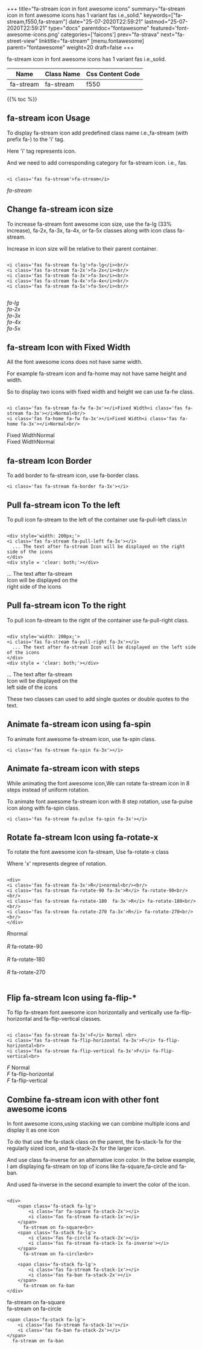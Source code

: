 +++
title="fa-stream icon in font awesome icons"
summary="fa-stream icon in font awesome icons has 1 variant fas i.e.,solid."
keywords=["fa-stream,f550,fa-stream"]
date="25-07-2020T22:59:21"
lastmod="25-07-2020T22:59:21"
type="docs"
parentdoc="fontawesome"
featured='font-awesome-icons.png'
categories=['faicons']
prev="fa-strava"
next="fa-street-view"
linktitle="fa-stream"
[menu.fontawesome]
parent="fontawesome"
weight=20
draft=false
+++


fa-stream icon in font awesome icons has 1 variant fas i.e.,solid.

<div class='table-responsive'><table class='table'><thead><tr><th>Name</th><th>Class Name</th><th>Css Content Code</th></tr></thead><tbody><tr><td>fa-stream</td><td>fa-stream</td><td>f550</td></tr></tbody></table></div>


{{% toc %}}


## fa-stream icon Usage

To display fa-stream icon add predefined class name i.e.,fa-stream (with prefix fa-) to the 'i' tag.

Here 'i' tag represents icon.

And we need to add corresponding category for fa-stream icon. i.e., fas.


```

<i class='fas fa-stream'>fa-stream</i>
```

<i class='fas fa-stream'>fa-stream</i>




## Change fa-stream icon size
To increase fa-stream font awesome icon size, use the fa-lg (33% increase), fa-2x, fa-3x, fa-4x, or fa-5x classes along with icon class fa-stream.

Increase in icon size will be relative to their parent container. 

```

<i class='fas fa-stream fa-lg'>fa-lg</i><br/>
<i class='fas fa-stream fa-2x'>fa-2x</i><br/>
<i class='fas fa-stream fa-3x'>fa-3x</i><br/>
<i class='fas fa-stream fa-4x'>fa-4x</i><br/>
<i class='fas fa-stream fa-5x'>fa-5x</i><br/>
            
```

<i class='fas fa-stream fa-lg'>fa-lg</i><br/>
<i class='fas fa-stream fa-2x'>fa-2x</i><br/>
<i class='fas fa-stream fa-3x'>fa-3x</i><br/>
<i class='fas fa-stream fa-4x'>fa-4x</i><br/>
<i class='fas fa-stream fa-5x'>fa-5x</i><br/>
            



## fa-stream Icon with Fixed Width 

All the font awesome icons does not have same width.

For example fa-stream icon and fa-home may not have same height and width.

So to display two icons with fixed width and height we can use fa-fw class.


```

<i class='fas fa-stream fa-fw fa-3x'></i>Fixed Width<i class='fas fa-stream fa-3x'></i>Normal<br/>
<i class='fas fa-home fa-fw fa-3x'></i>Fixed Width<i class='fas fa-home fa-3x'></i>Normal<br/>
```

<i class='fas fa-stream fa-fw fa-3x'></i>Fixed Width<i class='fas fa-stream fa-3x'></i>Normal<br/>
<i class='fas fa-home fa-fw fa-3x'></i>Fixed Width<i class='fas fa-home fa-3x'></i>Normal<br/>



## fa-stream Icon Border 

To add border to fa-stream icon, use fa-border class.


```
<i class='fas fa-stream fa-border fa-3x'></i>

```
<i class='fas fa-stream fa-border fa-3x'></i>





## Pull fa-stream icon To the left

To pull icon fa-stream to the left of the container use fa-pull-left class.\n

```

<div style='width: 200px;'>
<i class='fas fa-stream fa-pull-left fa-3x'></i>
  ... The text after fa-stream Icon will be displayed on the right side of the icons
</div>
<div style = 'clear: both;'></div>
```

<div style='width: 200px;'>
<i class='fas fa-stream fa-pull-left fa-3x'></i>
  ... The text after fa-stream Icon will be displayed on the right side of the icons
</div>
<div style = 'clear: both;'></div>




## Pull fa-stream icon To the right
To pull icon fa-stream to the right of the container use fa-pull-right class.

```

<div style='width: 200px;'>
<i class='fas fa-stream fa-pull-right fa-3x'></i>
  ... The text after fa-stream Icon will be displayed on the left side of the icons
</div>
<div style = 'clear: both;'></div>
```

<div style='width: 200px;'>
<i class='fas fa-stream fa-pull-right fa-3x'></i>
  ... The text after fa-stream Icon will be displayed on the left side of the icons
</div>
<div style = 'clear: both;'></div>

These two classes can used to add single quotes or double quotes to the text.


## Animate fa-stream icon using fa-spin
To animate font awesome fa-stream icon, use fa-spin class.

```
<i class='fas fa-stream fa-spin fa-3x'></i>
```
<i class='fas fa-stream fa-spin fa-3x'></i>




## Animate fa-stream icon with steps
While animating the font awesome icon,We can rotate fa-stream icon in 8 steps instead of uniform rotation.

To animate font awesome fa-stream icon with 8 step rotation, use fa-pulse icon along with fa-spin class.


```
<i class='fas fa-stream fa-pulse fa-spin fa-3x'></i>

```
<i class='fas fa-stream fa-pulse fa-spin fa-3x'></i>





## Rotate fa-stream Icon using fa-rotate-x
To rotate the font awesome icon fa-stream, Use fa-rotate-x class

Where 'x' represents degree of rotation.


```

<div>
<i class='fas fa-stream fa-3x'>R</i>normal<br/><br/>
<i class='fas fa-stream fa-rotate-90 fa-3x'>R</i> fa-rotate-90<br/><br/> 
<i class='fas fa-stream fa-rotate-180  fa-3x'>R</i> fa-rotate-180<br/><br/> 
<i class='fas fa-stream fa-rotate-270 fa-3x'>R</i> fa-rotate-270<br/><br/>
</div>
```

<div>
<i class='fas fa-stream fa-3x'>R</i>normal<br/><br/>
<i class='fas fa-stream fa-rotate-90 fa-3x'>R</i> fa-rotate-90<br/><br/> 
<i class='fas fa-stream fa-rotate-180  fa-3x'>R</i> fa-rotate-180<br/><br/> 
<i class='fas fa-stream fa-rotate-270 fa-3x'>R</i> fa-rotate-270<br/><br/>
</div>




## Flip fa-stream Icon using fa-flip-*
To flip fa-stream font awesome icon horizontally and vertically use fa-flip-horizontal and fa-flip-vertical classes. 

```

<i class='fas fa-stream fa-3x'>F</i> Normal <br>
<i class='fas fa-stream fa-flip-horizontal fa-3x'>F</i> fa-flip-horizontal<br>
<i class='fas fa-stream fa-flip-vertical fa-3x'>F</i> fa-flip-vertical<br>
```

<i class='fas fa-stream fa-3x'>F</i> Normal <br>
<i class='fas fa-stream fa-flip-horizontal fa-3x'>F</i> fa-flip-horizontal<br>
<i class='fas fa-stream fa-flip-vertical fa-3x'>F</i> fa-flip-vertical<br>




## Combine fa-stream icon with other font awesome icons
In font awesome icons,using stacking we can combine multiple icons and display it as one icon 

To do that use the fa-stack class on the parent, the fa-stack-1x for the regularly sized icon, and fa-stack-2x for the larger icon.

And use class fa-inverse for an alternative icon color. 
In the below example, I am displaying fa-stream on top of icons like fa-square,fa-circle and fa-ban.

And used fa-inverse in the second example to invert the color of the icon.

```

<div>
    <span class='fa-stack fa-lg'>
        <i class='far fa-square fa-stack-2x'></i>
        <i class='fas fa-stream fa-stack-1x'></i>
    </span>
      fa-stream on fa-square<br>
    <span class='fa-stack fa-lg'>
        <i class='fas fa-circle fa-stack-2x'></i>
        <i class='fas fa-stream fa-stack-1x fa-inverse'></i>
    </span>
      fa-stream on fa-circle<br>

    <span class='fa-stack fa-lg'>
        <i class='fas fa-stream fa-stack-1x'></i>
        <i class='fas fa-ban fa-stack-2x'></i>
    </span>
      fa-stream on fa-ban
</div>
```

<div>
    <span class='fa-stack fa-lg'>
        <i class='far fa-square fa-stack-2x'></i>
        <i class='fas fa-stream fa-stack-1x'></i>
    </span>
      fa-stream on fa-square<br>
    <span class='fa-stack fa-lg'>
        <i class='fas fa-circle fa-stack-2x'></i>
        <i class='fas fa-stream fa-stack-1x fa-inverse'></i>
    </span>
      fa-stream on fa-circle<br>

    <span class='fa-stack fa-lg'>
        <i class='fas fa-stream fa-stack-1x'></i>
        <i class='fas fa-ban fa-stack-2x'></i>
    </span>
      fa-stream on fa-ban
</div>






